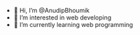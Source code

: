 - 👋 Hi, I’m @AnudipBhoumik
- 👀 I’m interested in web developing
- 🌱 I’m currently learning web programming
 

<!---
programming-dip/programming-dip is a ✨ special ✨ repository because its `README.md` (this file) appears on your GitHub profile.
You can click the Preview link to take a look at your changes.
--->
